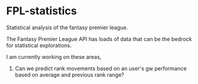 # FPL-statistics
Statistical analysis of the fantasy premier league. 

The Fantasy Premier League API has loads of data that can be the bedrock for statistical explorations. 

I am currently working on these areas, 

1. Can we predict rank movements based on an user's gw performance based on average and previous rank range?
